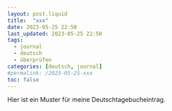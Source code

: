 ```yaml
---
layout: post.liquid
title:  "xxx"
date: 2023-05-25 22:50
last_updated: 2023-05-25 22:50
tags:
  - journal
  - deutsch
  - überprüfen
categories: [deutsch, journal]
#permalink: /2023-05-25-xxx
toc: false
---
```


Hier ist ein Muster für meine Deutschtagebucheintrag.

